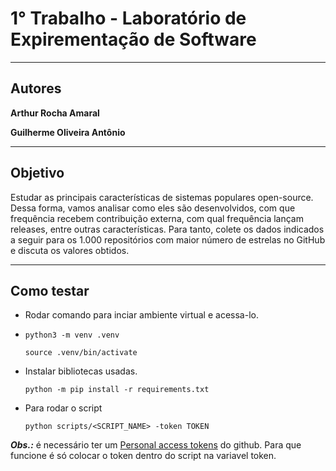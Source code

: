 # 1° Trabalho - Laboratório de Expirementação de Software

---

## Autores

**Arthur Rocha Amaral**

**Guilherme Oliveira Antônio**

---

## Objetivo

Estudar as principais características de sistemas populares open-source. Dessa forma, vamos analisar como eles são desenvolvidos, com que frequência recebem contribuição externa, com qual frequência lançam releases, entre outras características. Para tanto, colete os dados indicados a seguir para os 1.000 repositórios com maior número de estrelas no GitHub e discuta os valores obtidos.

---

## Como testar

- Rodar comando para inciar ambiente virtual e acessa-lo.
- 
    ``python3 -m venv .venv``
    
    ``source .venv/bin/activate``

- Instalar bibliotecas usadas.

    ``python -m pip install -r requirements.txt``

- Para rodar o script

    ``python scripts/<SCRIPT_NAME> -token TOKEN``

***Obs.:*** é necessário ter um [Personal access tokens](https://docs.github.com/pt/github/authenticating-to-github/keeping-your-account-and-data-secure/creating-a-personal-access-token)
 do github. Para que funcione é só colocar o token dentro do script na variavel token.
